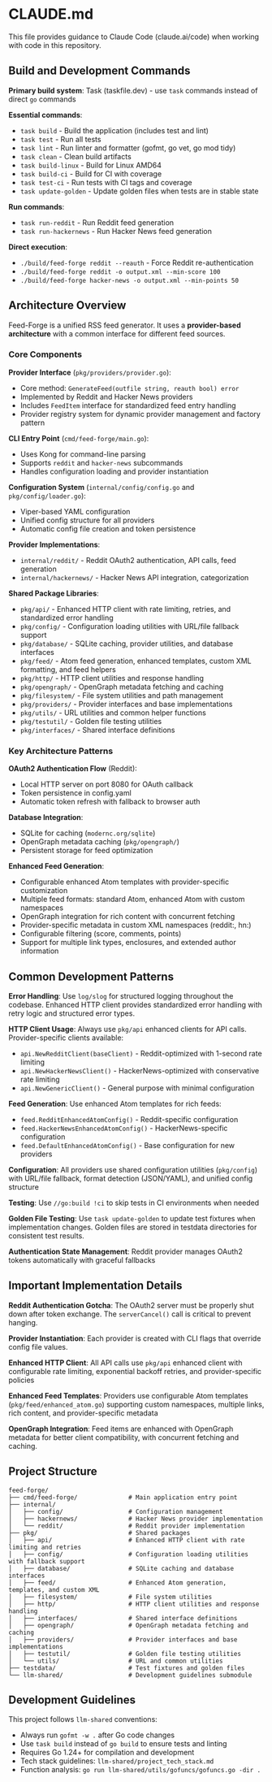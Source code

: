 # CLAUDE.md

This file provides guidance to Claude Code (claude.ai/code) when working with code in this repository.

## Build and Development Commands

**Primary build system**: Task (taskfile.dev) - use `task` commands instead of direct `go` commands

**Essential commands**:

- `task build` - Build the application (includes test and lint)
- `task test` - Run all tests
- `task lint` - Run linter and formatter (gofmt, go vet, go mod tidy)
- `task clean` - Clean build artifacts
- `task build-linux` - Build for Linux AMD64
- `task build-ci` - Build for CI with coverage
- `task test-ci` - Run tests with CI tags and coverage
- `task update-golden` - Update golden files when tests are in stable state

**Run commands**:

- `task run-reddit` - Run Reddit feed generation
- `task run-hackernews` - Run Hacker News feed generation

**Direct execution**:

- `./build/feed-forge reddit --reauth` - Force Reddit re-authentication
- `./build/feed-forge reddit -o output.xml --min-score 100`
- `./build/feed-forge hacker-news -o output.xml --min-points 50`

## Architecture Overview

Feed-Forge is a unified RSS feed generator. It uses a **provider-based architecture** with a common interface for different feed sources.

### Core Components

**Provider Interface** (`pkg/providers/provider.go`):

- Core method: `GenerateFeed(outfile string, reauth bool) error`
- Implemented by Reddit and Hacker News providers
- Includes `FeedItem` interface for standardized feed entry handling
- Provider registry system for dynamic provider management and factory pattern

**CLI Entry Point** (`cmd/feed-forge/main.go`):

- Uses Kong for command-line parsing
- Supports `reddit` and `hacker-news` subcommands
- Handles configuration loading and provider instantiation

**Configuration System** (`internal/config/config.go` and `pkg/config/loader.go`):

- Viper-based YAML configuration
- Unified config structure for all providers
- Automatic config file creation and token persistence

**Provider Implementations**:

- `internal/reddit/` - Reddit OAuth2 authentication, API calls, feed generation
- `internal/hackernews/` - Hacker News API integration, categorization

**Shared Package Libraries**:

- `pkg/api/` - Enhanced HTTP client with rate limiting, retries, and standardized error handling
- `pkg/config/` - Configuration loading utilities with URL/file fallback support
- `pkg/database/` - SQLite caching, provider utilities, and database interfaces
- `pkg/feed/` - Atom feed generation, enhanced templates, custom XML formatting, and feed helpers
- `pkg/http/` - HTTP client utilities and response handling
- `pkg/opengraph/` - OpenGraph metadata fetching and caching
- `pkg/filesystem/` - File system utilities and path management
- `pkg/providers/` - Provider interfaces and base implementations
- `pkg/utils/` - URL utilities and common helper functions
- `pkg/testutil/` - Golden file testing utilities
- `pkg/interfaces/` - Shared interface definitions

### Key Architecture Patterns

**OAuth2 Authentication Flow** (Reddit):

- Local HTTP server on port 8080 for OAuth callback
- Token persistence in config.yaml
- Automatic token refresh with fallback to browser auth

**Database Integration**:

- SQLite for caching (`modernc.org/sqlite`)
- OpenGraph metadata caching (`pkg/opengraph/`)
- Persistent storage for feed optimization

**Enhanced Feed Generation**:

- Configurable enhanced Atom templates with provider-specific customization
- Multiple feed formats: standard Atom, enhanced Atom with custom namespaces
- OpenGraph integration for rich content with concurrent fetching
- Provider-specific metadata in custom XML namespaces (reddit:, hn:)
- Configurable filtering (score, comments, points)
- Support for multiple link types, enclosures, and extended author information

## Common Development Patterns

**Error Handling**: Use `log/slog` for structured logging throughout the codebase. Enhanced HTTP client provides standardized error handling with retry logic and structured error types.

**HTTP Client Usage**: Always use `pkg/api` enhanced clients for API calls. Provider-specific clients available:
- `api.NewRedditClient(baseClient)` - Reddit-optimized with 1-second rate limiting
- `api.NewHackerNewsClient()` - HackerNews-optimized with conservative rate limiting
- `api.NewGenericClient()` - General purpose with minimal configuration

**Feed Generation**: Use enhanced Atom templates for rich feeds:
- `feed.RedditEnhancedAtomConfig()` - Reddit-specific configuration
- `feed.HackerNewsEnhancedAtomConfig()` - HackerNews-specific configuration
- `feed.DefaultEnhancedAtomConfig()` - Base configuration for new providers

**Configuration**: All providers use shared configuration utilities (`pkg/config`) with URL/file fallback, format detection (JSON/YAML), and unified config structure

**Testing**: Use `//go:build !ci` to skip tests in CI environments when needed

**Golden File Testing**: Use `task update-golden` to update test fixtures when implementation changes. Golden files are stored in testdata directories for consistent test results.

**Authentication State Management**: Reddit provider manages OAuth2 tokens automatically with graceful fallbacks

## Important Implementation Details

**Reddit Authentication Gotcha**: The OAuth2 server must be properly shut down after token exchange. The `serverCancel()` call is critical to prevent hanging.

**Provider Instantiation**: Each provider is created with CLI flags that override config file values.

**Enhanced HTTP Client**: All API calls use `pkg/api` enhanced client with configurable rate limiting, exponential backoff retries, and provider-specific policies

**Enhanced Feed Templates**: Providers use configurable Atom templates (`pkg/feed/enhanced_atom.go`) supporting custom namespaces, multiple links, rich content, and provider-specific metadata

**OpenGraph Integration**: Feed items are enhanced with OpenGraph metadata for better client compatibility, with concurrent fetching and caching.

## Project Structure

```text
feed-forge/
├── cmd/feed-forge/              # Main application entry point
├── internal/
│   ├── config/                  # Configuration management
│   ├── hackernews/              # Hacker News provider implementation
│   └── reddit/                  # Reddit provider implementation
├── pkg/                         # Shared packages
│   ├── api/                     # Enhanced HTTP client with rate limiting and retries
│   ├── config/                  # Configuration loading utilities with fallback support
│   ├── database/                # SQLite caching and database interfaces
│   ├── feed/                    # Enhanced Atom generation, templates, and custom XML
│   ├── filesystem/              # File system utilities
│   ├── http/                    # HTTP client utilities and response handling
│   ├── interfaces/              # Shared interface definitions
│   ├── opengraph/               # OpenGraph metadata fetching and caching
│   ├── providers/               # Provider interfaces and base implementations
│   ├── testutil/                # Golden file testing utilities
│   └── utils/                   # URL and common utilities
├── testdata/                    # Test fixtures and golden files
└── llm-shared/                  # Development guidelines submodule
```

## Development Guidelines

This project follows `llm-shared` conventions:

- Always run `gofmt -w .` after Go code changes
- Use `task build` instead of `go build` to ensure tests and linting
- Requires Go 1.24+ for compilation and development
- Tech stack guidelines: `llm-shared/project_tech_stack.md`
- Function analysis: `go run llm-shared/utils/gofuncs/gofuncs.go -dir .`
